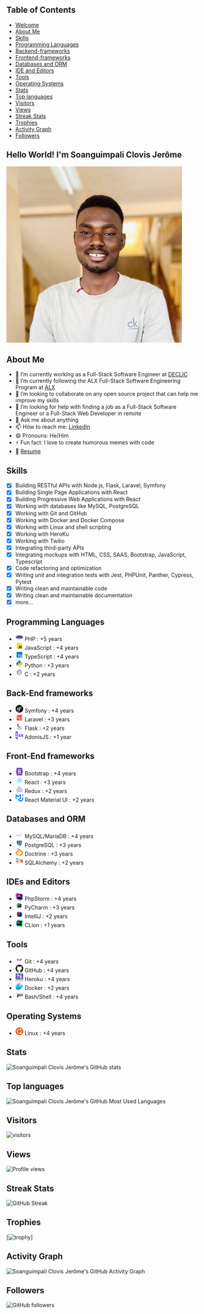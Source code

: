 ## Table of Contents
- [Welcome](#soanguimpali-clovis-jerome)
- [About Me](#about-me)
- [Skills](#skills)
- [Programming Languages](#programming-languages)
- [Backend-frameworks](#backend-frameworks)
- [Frontend-frameworks](#frontend-frameworks)
- [Databases and ORM](#databases)
- [IDE and Editors](#ide-and-editors)
- [Tools](#tools)
- [Operating Systems](#operating-systems)
- [Stats](#my-github-stats)
- [Top languages](#top-languages)
- [Visitors](#visitors)
- [Views](#views)
- [Streak Stats](#streak-stats)
- [Trophies](#trophies)
- [Activity Graph](#activity-graph)
- [Followers](#followers)

## Hello World! I'm Soanguimpali Clovis Jerôme
![Soanguimpali Clovis Jerôme](./assets/images/profile.png)

## About Me
- 🔭 I’m currently working as a Full-Stack Software Engineer at [DECLIC](https://declic.africa/) 
- 🌱 I’m currently following the ALX Full-Stack Software Engineering Program at [ALX](https://www.alxafrica.com/software-engineering-2022/)
- 👯 I’m looking to collaborate on any open source project that can help me improve my skills
- 🤔 I’m looking for help with finding a job as a Full-Stack Software Engineer or a Full-Stack Web Developer in remote
- 💬 Ask me about anything
- 📫 How to reach me: [LinkedIn](https://www.linkedin.com/in/faso-dev/)
- 😄 Pronouns: He/Him
- ⚡ Fun fact: I love to create humorous memes with code
- 📝 [Resume](mailto:jeromeonadja28@gmail.com)

## Skills
- [x] Building RESTful APIs with Node.js, Flask, Laravel, Symfony
- [x] Building Single Page Applications with React
- [x] Building Progressive Web Applications with React
- [x] Working with databases like MySQL, PostgreSQL
- [x] Working with Git and GitHub
- [x] Working with Docker and Docker Compose
- [x] Working with Linux and shell scripting
- [x] Working with HeroKu
- [x] Working with Twilio
- [x] Integrating third-party APIs
- [x] Integrating mockups with HTML, CSS, SAAS, Bootstrap, JavaScript, Typescript
- [x] Code refactoring and optimization
- [x] Writing unit and integration tests with Jest, PHPUnit, Panther, Cypress, Pytest
- [x] Writing clean and maintainable code
- [x] Writing clean and maintainable documentation
- [x] more...

## Programming Languages
- <img src="./assets/images/php.png" width="20" height="20"  alt="PHP"/> PHP : +5 years
- <img src="./assets/images/javascript.svg" width="20" height="20"  alt="JavaScript"/> JavaScript : +4 years
- <img src="./assets/images/typescript.svg" width="20" height="20"  alt="TypeScript"/> TypeScript : +4 years
- <img src="./assets/images/python.svg" width="20" height="20"  alt="Python"/> Python : +3 years
- <img src="./assets/images/c.svg" width="20" height="20"  alt="C"/> C : +2 years

## Back-End frameworks
- <img src="./assets/images/symfony.svg" width="20" height="20"  alt="Symfony"/> Symfony : +4 years
- <img src="./assets/images/laravel.svg" width="20" height="20"  alt="Laravel"/> Laravel : +3 years
- <img src="./assets/images/flask.svg" width="20" height="20"  alt="Flask"/> Flask : +2 years
- <img src="./assets/images/adonisjs.svg" width="20" height="20"  alt="AdonisJS"/> AdonisJS : +1 year

## Front-End frameworks
- <img src="./assets/images/bootstrap.svg" width="20" height="20"  alt="Bootstrap"/> Bootstrap : +4 years
- <img src="./assets/images/react.svg" width="20" height="20"  alt="React"/> React : +3 years
- <img src="./assets/images/redux.svg" width="20" height="20"  alt="Redux"/> Redux : +2 years
- <img src="./assets/images/mui.png" width="20" height="20"  alt="React Material UI"/> React Material UI : +2 years

## Databases and ORM
- <img src="./assets/images/mysql.svg" width="20" height="20"  alt="MySQL"/> MySQL/MariaDB : +4 years
- <img src="./assets/images/postgresql.svg" width="20" height="20"  alt="PostgreSQL"/> PostgreSQL : +3 years
- <img src="./assets/images/doctrine.png" width="20" height="20"  alt="Doctrine"/> Doctrine : +3 years
- <img src="./assets/images/sqlalchemy.png" width="20" height="20"  alt="SQLAlchemy"/> SQLAlchemy : +2 years

## IDEs and Editors
- <img src="./assets/images/phpstorm.svg" width="20" height="20"  alt="PhpStorm"/> PhpStorm : +4 years
- <img src="./assets/images/pycharm.svg" width="20" height="20"  alt="PyCharm"/> PyCharm : +3 years
- <img src="./assets/images/intellij.svg" width="20" height="20"  alt="IntelliJ"/> IntelliJ : +2 years
- <img src="./assets/images/clion.png" width="20" height="20"  alt="CLion"/> CLion : +1 years

## Tools
- <img src="./assets/images/git.svg" width="20" height="20"  alt="Git"/> Git : +4 years
- <img src="./assets/images/github.svg" width="20" height="20"  alt="GitHub"/> GitHub : +4 years
- <img src="./assets/images/heroku.svg" width="20" height="20"  alt="Heroku"/> Heroku : +4 years
- <img src="./assets/images/docker.png" width="20" height="20"  alt="Docker"/> Docker : +2 years
- <img src="./assets/images/bash.svg" width="20" height="20"  alt="Bash"/> Bash/Shell : +4 years

## Operating Systems
- <img src="./assets/images/linux.png" width="20" height="20"  alt="Linux"/> Linux : +4 years

## Stats
![Soanguimpali Clovis Jerôme's GitHub stats](https://github-readme-stats.vercel.app/api?username=faso-dev&show_icons=true&theme=radical)

## Top languages
![Soanguimpali Clovis Jerôme's GitHub Most Used Languages](https://github-readme-stats.vercel.app/api/top-langs/?username=faso-dev&layout=compact&theme=radical)

## Visitors
![visitors](https://visitor-badge.glitch.me/badge?page_id=faso-dev)

## Views
![Profile views](https://gpvc.arturio.dev/faso-dev)

## Streak Stats
![GitHub Streak](https://github-readme-streak-stats.herokuapp.com/?user=faso-dev&theme=radical)

## Trophies
[![trophy](https://github-profile-trophy.vercel.app/?username=faso-dev&theme=radical)]

## Activity Graph
![Soanguimpali Clovis Jerôme's GitHub Activity Graph](https://activity-graph.herokuapp.com/graph?username=faso-dev&theme=react-dark)

## Followers
![GitHub followers](https://img.shields.io/github/followers/faso-dev?style=social)
